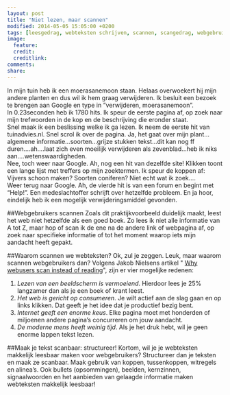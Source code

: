 ```yaml
---
layout: post
title: "Niet lezen, maar scannen"
modified: 2014-05-05 15:05:00 +0200
tags: [leesgedrag, webteksten schrijven, scannen, scangedrag, webgebruiker]
image:
  feature: 
  credit: 
  creditlink: 
comments: 
share: 
---
```

In mijn tuin heb ik een moerasanemoon staan. Helaas overwoekert hij
mijn andere planten en dus wil ik hem graag verwijderen. Ik besluit een bezoek te brengen aan Google en type in ”verwijderen,
moerasanemoon”.  
In 0.23seconden heb ik 1780 hits. Ik speur de eerste pagina af, op
zoek naar mijn trefwoorden in de kop en de beschrijving die eronder
staat.  
Snel maak ik een beslissing welke ik ga lezen. Ik neem de
eerste hit van tuinadvies.nl. Snel scrol ik over de pagina. Ja, het
gaat over mijn plant…algemene informatie…soorten…grijze stukken
tekst…dit kan nog ff duren….ah….laat zich even moeilijk verwijderen
als zevenblad…heb ik niks aan….wetenswaardigheden.  
Nee, toch weer naar Google. 
Ah, nog een hit van dezelfde site! Klikken toont een lange lijst met
treffers op mijn zoektermen. Ik speur de koppen af: Vijvers schoon
maken? Soorten coniferen? Niet echt wat ik zoek….  
Weer terug naar Google. Ah, de vierde hit is van een forum en begint met “Help!”. Een medeslachtoffer schrijft over hetzelfde probleem. En ja hoor, eindelijk heb ik een mogelijk verwijderingsmiddel gevonden. 

##Webgebruikers scannen
Zoals dit praktijkvoorbeeld duidelijk maakt, leest het web niet
hetzelfde als een goed boek. Zo lees ik niet alle informatie van A tot
Z, maar hop of scan ik de ene na de andere link of webpagina af, op
zoek naar specifieke informatie of tot het moment waarop iets mijn
aandacht heeft gepakt.

##Waarom scannen we webteksten?
Ok, zul je zeggen. Leuk, maar waarom scannen webgebruikers dan?
Volgens Jakob Nielsens artikel "
[Why webusers scan instead of reading](http://www.nngroup.com/articles/why-web-users-scan-instead-reading/)",
zijn er vier mogelijke redenen:

1.	*Lezen van een beeldscherm is vermoeiend*. Hierdoor lees je 25%
      langzamer dan als je een boek of krant leest.  
2.	*Het web is gericht op consumeren*. Je wilt actief aan de slag
      gaan en op links klikken. Dat geeft je het idee dat je
      productief bezig bent.  
3.	 *Internet geeft een enorme keus*. Elke pagina moet met honderden
       of miljoenen andere pagina’s concurreren om jouw aandacht.  
4.	*De moderne mens heeft weinig tijd*. Als je het druk hebt, wil je
      geen enorme lappen tekst lezen.  

##Maak je tekst scanbaar: structureer!
Kortom, wil je je webteksten makkelijk leesbaar maken voor webgebruikers? Structureer dan je teksten en maak ze scanbaar. 
Maak gebruik van koppen, tussenkoppen, witregels en alinea’s. Ook bullets (opsommingen),  beelden, kernzinnen, signaalwoorden en het aanbieden van gelaagde informatie maken webteksten makkelijk leesbaar!

